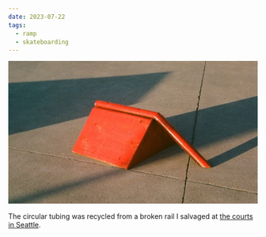 ```yaml
---
date: 2023-07-22
tags:
  - ramp
  - skateboarding
---
```


![](../../public/attachments/IMG_9770.jpeg)

The circular tubing was recycled from a broken rail I salvaged at [the courts in Seattle](../the%20courts%20in%20Seattle.md). 